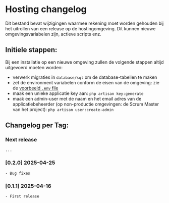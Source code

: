 # Hosting changelog

Dit bestand bevat wijzigingen waarmee rekening moet worden gehouden bij het uitrollen van een release op de hostingomgeving. Dit kunnen nieuwe omgevingsvariabelen zijn, actieve scripts enz.

## Initiele stappen:

Bij een installatie op een nieuwe omgeving zullen de volgende stappen altijd uitgevoerd moeten worden:

- verwerk migraties in `database/sql` om de database-tabellen te maken
- zet de environment variabelen conform de eisen van de omgeving: zie de [voorbeeld `.env` file](./.env.example)
- maak een unieke applicatie key aan: `php artisan key:generate`
- maak een admin-user met de naam en het email adres van de applicatiebeheerder (op non-productie omgevingen: de Scrum Master van het project): `php artisan user:create-admin`

## Changelog per Tag:

### Next release

    ...

### [0.2.0] 2025-04-25

    - Bug fixes

### [0.1.1] 2025-04-16

    - First release 

